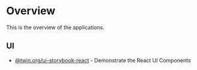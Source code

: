 # Overview

This is the overview of the applications.

## UI

- [@twin.org/ui-storybook-react](pkgs/ui/apps/ui-storybook-react/index.md) - Demonstrate the React UI Components
